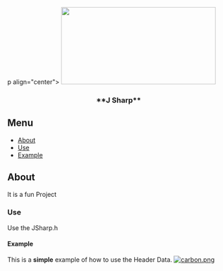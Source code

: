 p align="center">
    <a href="https://i.postimg.cc/mrbHydGn/J-Sharp.png" rel="noopener">
        <img width=350px height=175px src="https://i.postimg.cc/mrbHydGn/J-Sharp.png">
    </a>
</p>

<h3 align="center">**J Sharp**</h3>

## Menu
- [About](#about)
- [Use](#use)
- [Example](#example)

## About <a name = "about"></a>
It is a fun Project

### Use
Use the JSharp.h

#### Example
This is a **simple** example of how to use the Header Data.
[![carbon.png](https://i.postimg.cc/Vsjzzztj/carbon.png)](https://postimg.cc/qgMPLVjR)
